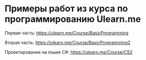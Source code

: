 # Примеры работ из курса по программированию Ulearn.me
Первая часть: https://ulearn.me/Course/BasicProgramming

Вторая часть: https://ulearn.me/Course/BasicProgramming2

Проектирование на языке C#: https://ulearn.me/Course/CS2
